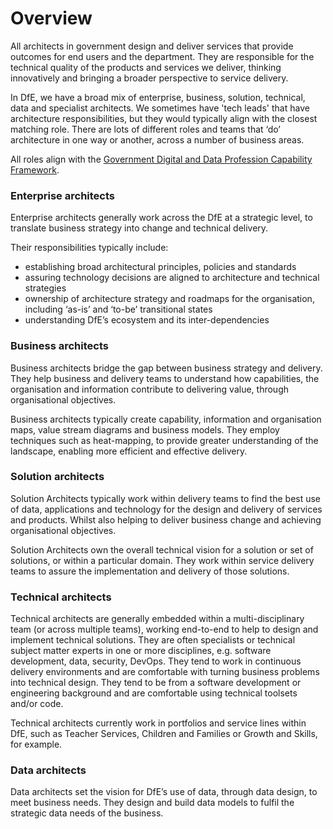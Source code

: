 # Overview

All architects in government design and deliver services that provide outcomes for end users and the department. They are responsible for the technical quality of the products and services we deliver, thinking innovatively and bringing a broader perspective to service delivery.

In DfE, we have a broad mix of enterprise, business, solution, technical, data and specialist architects. We sometimes have 'tech leads' that have architecture responsibilities, but they would typically align with the closest matching role. There are lots of different roles and teams that ‘do’ architecture in one way or another, across a number of business areas.

All roles align with the [Government Digital and Data Profession Capability Framework](https://ddat-capability-framework.service.gov.uk).

### Enterprise architects

Enterprise architects generally work across the DfE at a strategic level, to translate business strategy into change and technical delivery.

Their responsibilities typically include:

- establishing broad architectural principles, policies and standards
- assuring technology decisions are aligned to architecture and technical strategies
- ownership of architecture strategy and roadmaps for the organisation, including ‘as-is’ and ‘to-be’ transitional states
- understanding DfE’s ecosystem and its inter-dependencies

### Business architects

Business architects bridge the gap between business strategy and delivery. They help business and delivery teams to understand how capabilities, the organisation and information contribute to delivering value, through organisational objectives.

Business architects typically create capability, information and organisation maps, value stream diagrams and business models. They employ techniques such as heat-mapping, to provide greater understanding of the landscape, enabling more efficient and effective delivery.

### Solution architects

Solution Architects typically work within delivery teams to find the best use of data, applications and technology for the design and delivery of services and products. Whilst also helping to deliver business change and achieving organisational objectives.

Solution Architects own the overall technical vision for a solution or set of solutions, or within a particular domain. They work within service delivery teams to assure the implementation and delivery of those solutions.

### Technical architects

Technical architects are generally embedded within a multi-disciplinary team (or across multiple teams), working end-to-end to help to design and implement technical solutions. They are often specialists or technical subject matter experts in one or more disciplines, e.g. software development, data, security, DevOps. They tend to work in continuous delivery environments and are comfortable with turning business problems into technical design. They tend to be from a software development or engineering background and are comfortable using technical toolsets and/or code.

Technical architects currently work in portfolios and service lines within DfE, such as Teacher Services, Children and Families or Growth and Skills, for example.

### Data architects

Data architects set the vision for DfE’s use of data, through data design, to meet business needs. They design and build data models to fulfil the strategic data needs of the business.
